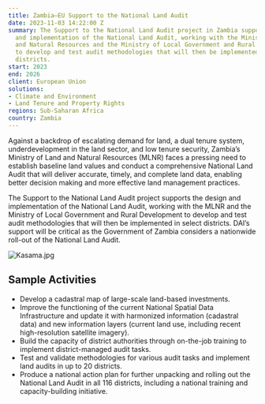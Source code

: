 ```yaml
---
title: Zambia—EU Support to the National Land Audit
date: 2023-11-03 14:22:00 Z
summary: The Support to the National Land Audit project in Zambia supports the design
  and implementation of the National Land Audit, working with the Ministry of Land
  and Natural Resources and the Ministry of Local Government and Rural Development
  to develop and test audit methodologies that will then be implemented in select
  districts.
start: 2023
end: 2026
client: European Union
solutions:
- Climate and Environment
- Land Tenure and Property Rights
regions: Sub-Saharan Africa
country: Zambia
---
```


Against a backdrop of escalating demand for land, a dual tenure system, underdevelopment in the land sector, and low tenure security, Zambia’s Ministry of Land and Natural Resources (MLNR) faces a pressing need to establish baseline land values and conduct a comprehensive National Land Audit that will deliver accurate, timely, and complete land data, enabling better decision making and more effective land management practices.

The Support to the National Land Audit project supports the design and implementation of the National Land Audit, working with the MLNR and the Ministry of Local Government and Rural Development to develop and test audit methodologies that will then be implemented in select districts. DAI’s support will be critical as the Government of Zambia considers a nationwide roll-out of the National Land Audit.

![Kasama.jpg](/uploads/Kasama.jpg)

## Sample Activities

* Develop a cadastral map of large-scale land-based investments.
* Improve the functioning of the current National Spatial Data Infrastructure and update it with harmonized information (cadastral data) and new information layers (current land use, including recent high-resolution satellite imagery).
* Build the capacity of district authorities through on-the-job training to implement district-managed audit tasks.
* Test and validate methodologies for various audit tasks and implement land audits in up to 20 districts.
* Produce a national action plan for further unpacking and rolling out the National Land Audit in all 116 districts, including a national training and capacity-building initiative.